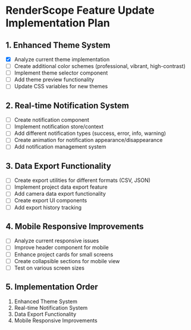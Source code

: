 # RenderScope Feature Update Implementation Plan

## 1. Enhanced Theme System
- [x] Analyze current theme implementation
- [ ] Create additional color schemes (professional, vibrant, high-contrast)
- [ ] Implement theme selector component
- [ ] Add theme preview functionality
- [ ] Update CSS variables for new themes

## 2. Real-time Notification System
- [ ] Create notification component
- [ ] Implement notification store/context
- [ ] Add different notification types (success, error, info, warning)
- [ ] Create animation for notification appearance/disappearance
- [ ] Add notification management system

## 3. Data Export Functionality
- [ ] Create export utilities for different formats (CSV, JSON)
- [ ] Implement project data export feature
- [ ] Add camera data export functionality
- [ ] Create export UI components
- [ ] Add export history tracking

## 4. Mobile Responsive Improvements
- [ ] Analyze current responsive issues
- [ ] Improve header component for mobile
- [ ] Enhance project cards for small screens
- [ ] Create collapsible sections for mobile view
- [ ] Test on various screen sizes

## 5. Implementation Order
1. Enhanced Theme System
2. Real-time Notification System
3. Data Export Functionality
4. Mobile Responsive Improvements